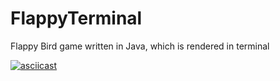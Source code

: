 # FlappyTerminal
Flappy Bird game written in Java, which is rendered in terminal

[![asciicast](https://asciinema.org/a/218925.svg)](https://asciinema.org/a/218925)
